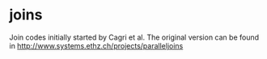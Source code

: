 joins
=====

Join codes initially started by Cagri et al.
The original version can be found in http://www.systems.ethz.ch/projects/paralleljoins

